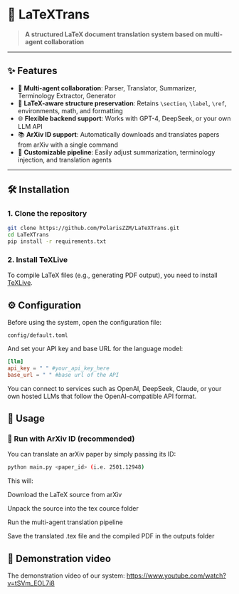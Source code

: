 
# 🚀 LaTeXTrans

> **A structured LaTeX document translation system based on multi-agent collaboration**


---

## ✨ Features

- 🧠 **Multi-agent collaboration**: Parser, Translator, Summarizer, Terminology Extractor, Generator  
- 📄 **LaTeX-aware structure preservation**: Retains `\section`, `\label`, `\ref`, environments, math, and formatting  
- 🌐 **Flexible backend support**: Works with GPT-4, DeepSeek, or your own LLM API  
- 📚 **ArXiv ID support**: Automatically downloads and translates papers from arXiv with a single command  
- 🧰 **Customizable pipeline**: Easily adjust summarization, terminology injection, and translation agents  

---

## 🛠️ Installation

### 1. Clone the repository

```bash
git clone https://github.com/PolarisZZM/LaTeXTrans.git
cd LaTeXTrans
pip install -r requirements.txt
```

### 2. Install TeXLive

To compile LaTeX files (e.g., generating PDF output), you need to install [TeXLive](https://www.tug.org/texlive/).

## ⚙️ Configuration

Before using the system, open the configuration file:

```arduino
config/default.toml
```


And set your API key and base URL for the language model:

```toml
[llm]
api_key = " " #your_api_key_here
base_url = " " #base url of the API
```

You can connect to services such as OpenAI, DeepSeek, Claude, or your own hosted LLMs that follow the OpenAI-compatible API format.

## 🚀 Usage

### 🔹 Run with ArXiv ID (recommended)

You can translate an arXiv paper by simply passing its ID:

```bash
python main.py <paper_id> (i.e. 2501.12948)
```

This will:

Download the LaTeX source from arXiv

Unpack the source into the tex cource folder

Run the multi-agent translation pipeline

Save the translated .tex file and the compiled PDF in the outputs folder

## 💬 Demonstration video

The demonstration video of our system: https://www.youtube.com/watch?v=tSVm_EOL7i8